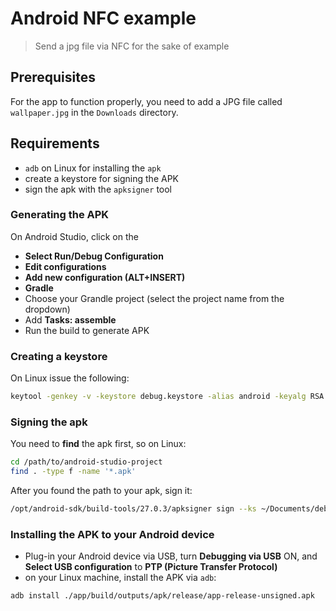 # Android NFC example
> Send a jpg file via NFC for the sake of example

## Prerequisites

For the app to function properly, you need to add a JPG file called `wallpaper.jpg` in the
`Downloads` directory.

## Requirements

- `adb` on Linux for installing the `apk`
- create a keystore for signing the APK
- sign the apk with the `apksigner` tool

### Generating the APK
On Android Studio, click on the
- **Select Run/Debug Configuration**
- **Edit configurations**
- **Add new configuration (ALT+INSERT)**
- **Gradle**
- Choose your Grandle project (select the project name from the dropdown)
- Add **Tasks: assemble**
- Run the build to generate APK

### Creating a keystore

On Linux issue the following:

```sh
keytool -genkey -v -keystore debug.keystore -alias android -keyalg RSA -keysize 2048 -validity 20000
```

### Signing the apk

You need to **find** the apk first, so on Linux:

```sh
cd /path/to/android-studio-project
find . -type f -name '*.apk'
```

After you found the path to your apk, sign it:

```sh
/opt/android-sdk/build-tools/27.0.3/apksigner sign --ks ~/Documents/debug.keystore ./app/build/outputs/apk/release/app-release-unsigned.apk
```

### Installing the APK to your Android device

- Plug-in your Android device via USB, turn **Debugging via USB** ON, and **Select USB configuration**
  to **PTP (Picture Transfer Protocol)**
- on your Linux machine, install the APK via `adb`:

```sh
adb install ./app/build/outputs/apk/release/app-release-unsigned.apk
```